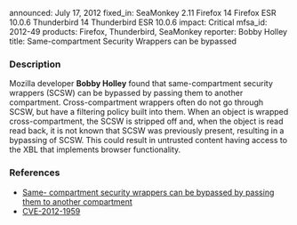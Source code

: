 announced: July 17, 2012
fixed_in: SeaMonkey 2.11
          Firefox 14
          Firefox ESR 10.0.6
          Thunderbird 14
          Thunderbird ESR 10.0.6
impact: Critical
mfsa_id: 2012-49
products: Firefox, Thunderbird, SeaMonkey
reporter: Bobby Holley
title: Same-compartment Security Wrappers can be bypassed

<h3>Description</h3>

<p>Mozilla developer <strong>Bobby Holley</strong> found that same-compartment
security wrappers (SCSW) can be bypassed by passing them to another compartment.
Cross-compartment wrappers often do not go through SCSW, but have a filtering
policy built into them. When an object is wrapped cross-compartment, the SCSW is
stripped off and, when the object is read read back, it is not known that SCSW
was previously present, resulting in a bypassing of SCSW. This could result in
untrusted content having access to the XBL that implements browser
functionality.
</p>


<h3>References</h3>

<ul>
  <li><a href="https://bugzilla.mozilla.org/buglist.cgi?bug_id=754044,737559">Same-
compartment security wrappers can be bypassed by passing them to another
compartment</a></li>
  <li><a href="http://cve.mitre.org/cgi-bin/cvename.cgi?name=CVE-2012-1959" class="ex-ref">CVE-2012-1959</a></li>
</ul>




